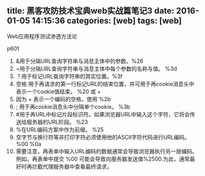 title: 黑客攻防技术宝典web实战篇笔记3
date: 2016-01-05 14:15:36
categories: [web]
tags: [web]
---
Web应用程序测试渗透方法论
<!--more-->
p601
1. &用于分隔URL查询字符串与消息主体中的参数。%26
2. =用于分隔URL查询字符串与消息主体中每个参数的名称与值。 %3d
3. ？用于标记URL查询字符串的其实位置。%3f
4. 空格 用于再请求的第一行标记URL的结束位置，并可用于再cookie消息头中表示一个cookie值结束。 %20 或 +
5. 因为 + 表示一个编码的空格，使用 %2b
6. ; 用于再cookie消息头中分隔单个cookie。 %3b
7. #用于再URL中标记片段标识符。如果浏览器URL中输入这个字符，它将会传送给服务器的URL阶段。 %23
8. %在URL编码方案中作为前缀。 %25
9. 空字节与换行符等非打印字符必须使用他的ASCII字符代码进行URL编码。%00 %0a
10. 需要注意，再表单中输入URL编码的数据通常会导致浏览器执行另一层编码。
      例如，再表单中提交 %00 可能会导致向服务器发送值%2500.为此，通常最好时再拦截代理服务器中查看最终请求。
